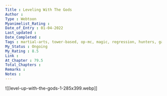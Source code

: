 ```yaml
---
Title : Leveling With The Gods
Author : 
Type : Webtoon
Myanimelist_Rating : 
Date_of_Entry : 01-04-2022
Last_updated : 
Date_Completed : 
Tags : martial-arts, tower-based, op-mc, magic, regression, hunters, game-like, webtoon, constellations,
My_Status : Ongoing
My_Rating : 8.5
Link : 
At_Chapter : 79.5
Total_Chapters : 
Remarks : 
Notes : 
---
```

![[level-up-with-the-gods-1-285x399.webp]]